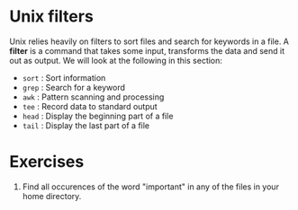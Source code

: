 # Unix filters

Unix relies heavily on filters to sort files and search for keywords in a file. A **filter** is a command that takes some input, transforms the data and send it out as output. 
We will look at the following in this section:

* `sort` : Sort information
* `grep` : Search for a keyword
* `awk` : Pattern scanning and processing
* `tee` : Record data to standard output
* `head` : Display the beginning part of a file
* `tail` : Display the last part of a file

# Exercises

1. Find all occurences of the word "important" in any of the files in your home directory. 